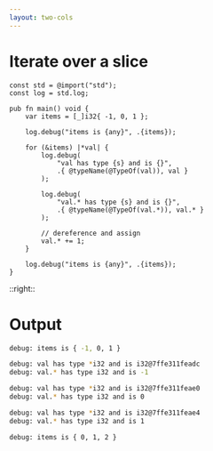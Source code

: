 ```yaml
---
layout: two-cols
---
```

<h1>Iterate over a slice</h1>

<Transform scale="0.85">

```text
const std = @import("std");
const log = std.log;

pub fn main() void {
    var items = [_]i32{ -1, 0, 1 };

    log.debug("items is {any}", .{items});

    for (&items) |*val| {
        log.debug(
            "val has type {s} and is {}",
            .{ @typeName(@TypeOf(val)), val }
        );

        log.debug(
            "val.* has type {s} and is {}",
            .{ @typeName(@TypeOf(val.*)), val.* }
        );

        // dereference and assign
        val.* += 1;
    }

    log.debug("items is {any}", .{items});
}
```

</Transform>

::right::

<h1>Output</h1>

<Transform scale="0.85">

```sh
debug: items is { -1, 0, 1 }

debug: val has type *i32 and is i32@7ffe311feadc
debug: val.* has type i32 and is -1

debug: val has type *i32 and is i32@7ffe311feae0
debug: val.* has type i32 and is 0

debug: val has type *i32 and is i32@7ffe311feae4
debug: val.* has type i32 and is 1

debug: items is { 0, 1, 2 }
```

</Transform>

<!--
We can use a **capture** in a `for` loop. If the captured value is null, the for exits automatically.

We can use a first capture for the value, and a second capture for its index.

- `for` is an expression, like `while`
- `for` can be labeled, like `while`
- `for` can have a `inline` keyword, like `while`
-->
